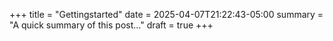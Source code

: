 +++
title = "Gettingstarted"
date = 2025-04-07T21:22:43-05:00
summary = "A quick summary of this post..."
draft = true
+++